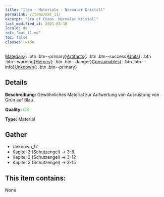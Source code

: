 ```yaml
---
title: "Item - Materials - Normaler Kristall"
permalink: /Items/mat_11/
excerpt: "Era of Chaos  Normaler Kristall"
last_modified_at: 2021-03-18
locale: de
ref: "mat_11.md"
toc: false
classes: wide
---
```

 [Materials](/de/Items/){: .btn .btn--primary}[Artifacts](/de/Items/Artifacts/){: .btn .btn--success}[Units](/de/Items/Units/){: .btn .btn--warning}[Heroes](/de/Items/Heroes/){: .btn .btn--danger}[Consumables](/de/Items/Consumables/){: .btn .btn--info}[Unknown](/de/Items/Unknown/){: .btn .btn--primary}

## Details
 **Beschreibung:** Gewöhnliches Material zur Aufwertung von Ausrüstung von Grün auf Blau.

 **Quality:** <span style="color: #32CD32">OK</span>

 **Type:** Material

## Gather

*    Unknown_17 
*    Kapitel 3 (Schutzengel) -> 3-6 
*    Kapitel 3 (Schutzengel) -> 3-12 
*    Kapitel 3 (Schutzengel) -> 3-15 

## This item contains:

  None

